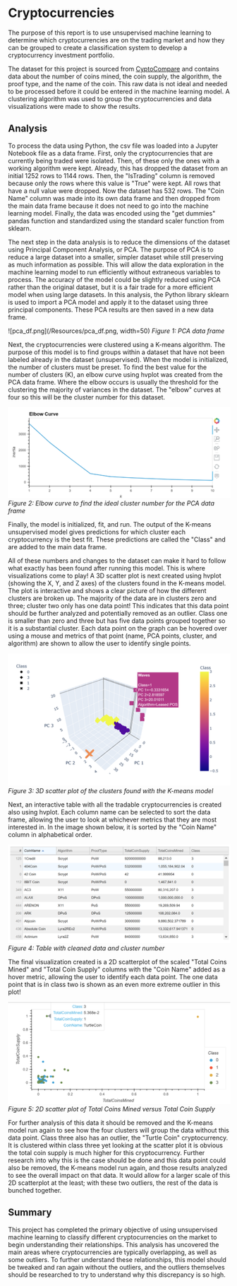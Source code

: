 # Cryptocurrencies

The purpose of this report is to use unsupervised machine learning to determine which cryptocurrencies are on the trading market and how they can be grouped to create a classification system to develop a cryptocurrency investment portfolio.

The dataset for this project is sourced from [CyptoCompare](https://min-api.cryptocompare.com/data/all/coinlist) and contains data about the number of coins mined, the coin supply, the algorithm, the proof type, and the name of the coin. This raw data is not ideal and needed to be processed before it could be entered in the machine learning model. A clustering algorithm was used to group the cryptocurrencies and data visualizations were made to show the results.

## Analysis

To process the data using Python, the csv file was loaded into a Jupyter Notebook file as a data frame. First, only the cryptocurrencies that are currently being traded were isolated. Then, of these only the ones with a working algorithm were kept. Already, this has dropped the dataset from an initial 1252 rows to 1144 rows. Then, the "IsTrading" column is removed because only the rows where this value is "True" were kept. All rows that have a null value were dropped. Now the dataset has 532 rows. The "Coin Name" column was made into its own data frame and then dropped from the main data frame because it does not need to go into the machine learning model. Finally, the data was encoded using the "get dummies" pandas function and standardized using the standard scaler function from sklearn. 

The next step in the data analysis is to reduce the dimensions of the dataset using Principal Component Analysis, or PCA. The purpose of PCA is to reduce a large dataset into a smaller, simpler dataset while still preserving as much information as possible. This will allow the data exploration in the machine learning model to run efficiently without extraneous variables to process. The accuracy of the model could be slightly reduced using PCA rather than the original dataset, but it is a fair trade for a more efficient model when using large datasets. In this analysis, the Python library sklearn is used to import a PCA model and apply it to the dataset using three principal components. These PCA results are then saved in a new data frame.

![pca_df.png](/Resources/pca_df.png, width=50)
*Figure 1: PCA data frame*

Next, the cryptocurrencies were clustered using a K-means algorithm. The purpose of this model is to find groups within a dataset that have not been labeled already in the dataset (unsupervised). When the model is initialized, the number of clusters must be preset. To find the best value for the number of clusters (K), an elbow curve using hvplot was created from the PCA data frame. Where the elbow occurs is usually the threshold for the clustering the majority of variances in the dataset. The "elbow" curves at four so this will be the cluster number for this dataset. 

![Elbow_curve.png](/Resources/Elbow_curve.png)
*Figure 2: Elbow curve to find the ideal cluster number for the PCA data frame*

Finally, the model is initialized, fit, and run. The output of the K-means unsupervised model gives predictions for which cluster each cryptocurrency is the best fit. These predictions are called the "Class" and are added to the main data frame.

All of these numbers and changes to the dataset can make it hard to follow what exactly has been found after running this model. This is where visualizations come to play! A 3D scatter plot is next created using hvplot (showing the X, Y, and Z axes) of the clusters found in the K-means model. The plot is interactive and shows a clear picture of how the different clusters are broken up. The majority of the data are in clusters zero and three; cluster two only has one data point! This indicates that this data point should be further analyzed and potentially removed as an outlier. Class one is smaller than zero and three but has five data points grouped together so it is a substantial cluster. Each data point on the graph can be hovered over using a mouse and metrics of that point (name, PCA points, cluster, and algorithm) are shown to allow the user to identify single points. 

![3D_scatter.png](/Resources/3D_scatter.png)
*Figure 3: 3D scatter plot of the clusters found with the K-means model*

Next, an interactive table with all the tradable cryptocurrencies is created also using hvplot. Each column name can be selected to sort the data frame, allowing the user to look at whichever metrics that they are most interested in. In the image shown below, it is sorted by the "Coin Name" column in alphabetical order.

![hvdataframe.png](/Resources/hvdataframe.png)
*Figure 4: Table with cleaned data and cluster number*

The final visualization created is a 2D scatterplot of the scaled "Total Coins Mined" and "Total Coin Supply" columns with the "Coin Name" added as a hover metric, allowing the user to identify each data point. The one data point that is in class two is shown as an even more extreme outlier in this plot! 

![2D_scatter.png](/Resources/2D_scatter.png)
*Figure 5: 2D scatter plot of Total Coins Mined versus Total Coin Supply*

For further analysis of this data it should be removed and the K-means model run again to see how the four clusters will group the data without this data point. Class three also has an outlier, the "Turtle Coin" cryptocurrency. It is clustered within class three yet looking at the scatter plot it is obvious the total coin supply is much higher for this cryptocurrency. Further research into why this is the case should be done and this data point could also be removed, the K-means model run again, and those results analyzed to see the overall impact on that data. It would allow for a larger scale of this 2D scatterplot at the least; with these two outliers, the rest of the data is bunched together.

## Summary

This project has completed the primary objective of using unsupervised machine learning to classify different cryptocurrencies on the market to begin understanding their relationships. This analysis has uncovered the main areas where cryptocurrencies are typically overlapping, as well as some outliers. To further understand these relationships, this model should be tweaked and ran again without the outliers, and the outliers themselves should be researched to try to understand why this discrepancy is so high. 
